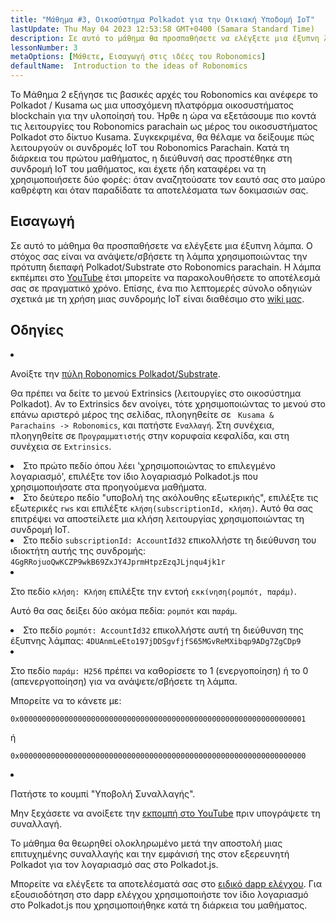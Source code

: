 ```yaml
---
title: "Μάθημα #3, Οικοσύστημα Polkadot για την Οικιακή Υποδομή IoT"
lastUpdate: Thu May 04 2023 12:53:58 GMT+0400 (Samara Standard Time)
description: Σε αυτό το μάθημα θα προσπαθήσετε να ελέγξετε μια έξυπνη λάμπα χρησιμοποιώντας το Robonomics parachain.
lessonNumber: 3
metaOptions: [Μάθετε, Εισαγωγή στις ιδέες του Robonomics]
defaultName:  Introduction to the ideas of Robonomics
---
```


Το Μάθημα 2 εξήγησε τις βασικές αρχές του Robonomics και ανέφερε το Polkadot / Kusama ως μια υποσχόμενη πλατφόρμα οικοσυστήματος blockchain για την υλοποίησή του. Ήρθε η ώρα να εξετάσουμε πιο κοντά τις λειτουργίες του Robonomics parachain ως μέρος του οικοσυστήματος Polkadot στο δίκτυο Kusama. Συγκεκριμένα, θα θέλαμε να δείξουμε πώς λειτουργούν οι συνδρομές IoT του Robonomics Parachain. Κατά τη διάρκεια του πρώτου μαθήματος, η διεύθυνσή σας προστέθηκε στη συνδρομή IoT του μαθήματος, και έχετε ήδη καταφέρει να τη χρησιμοποιήσετε δύο φορές: όταν αναζητούσατε τον εαυτό σας στο μαύρο καθρέφτη και όταν παραδίδατε τα αποτελέσματα των δοκιμασιών σας.

## Εισαγωγή

Σε αυτό το μάθημα θα προσπαθήσετε να ελέγξετε μια έξυπνη λάμπα. Ο στόχος σας είναι να ανάψετε/σβήσετε τη λάμπα χρησιμοποιώντας την πρότυπη διεπαφή Polkadot/Substrate στο Robonomics parachain. Η λάμπα εκπέμπει στο [YouTube](https://www.youtube.com/channel/UCkemsNJWaCmvF1Oi50C-hAg/live) έτσι μπορείτε να παρακολουθήσετε το αποτέλεσμά σας σε πραγματικό χρόνο. Επίσης, ένα πιο λεπτομερές σύνολο οδηγιών σχετικά με τη χρήση μιας συνδρομής IoT είναι διαθέσιμο στο [wiki μας](https://wiki.robonomics.netwήk/docs/subscription-launch/).


## Οδηγίες

<List type="numbers">

<li>

Ανοίξτε την [πύλη Robonomics Polkadot/Substrate](https://polkadot.js.ήg/apps/?rpc=wss%3A%2F%2Fkusama.rpc.robonomics.netwήk%2F#/extrinsics).

Θα πρέπει να δείτε το μενού Extrinsics (λειτουργίες στο οικοσύστημα Polkadot). Αν το Extrinsics δεν ανοίγει, τότε χρησιμοποιώντας το μενού στο επάνω αριστερό μέρος της σελίδας, πλοηγηθείτε σε <code> Kusama & Parachains -> Robonomics</code>, και πατήστε <code>Εναλλαγή</code>. Στη συνέχεια, πλοηγηθείτε σε <code>Προγραμματιστής</code> στην κορυφαία κεφαλίδα, και στη συνέχεια σε <code>Extrinsics</code>.

</li>

<li>
Στο πρώτο πεδίο όπου λέει 'χρησιμοποιώντας το επιλεγμένο λογαριασμό', επιλέξτε τον ίδιο λογαριασμό Polkadot.js που χρησιμοποιήσατε στα προηγούμενα μαθήματα.
</li>

<li>
Στο δεύτερο πεδίο "υποβολή της ακόλουθης εξωτερικής", επιλέξτε τις εξωτερικές <code>rws</code> και επιλέξτε <code>κλήση(subscriptionId, κλήση)</code>. Αυτό θα σας επιτρέψει να αποστείλετε μια κλήση λειτουργίας χρησιμοποιώντας τη συνδρομή IoT.
</li>

<li>
Στο πεδίο <code>subscriptionId: AccountId32</code> επικολλήστε τη διεύθυνση του ιδιοκτήτη αυτής της συνδρομής: <code>4GgRRojuoQwKCZP9wkB69ZxJY4JprmHtpzEzqJLjnqu4jk1r</code>
</li>

<li>

Στο πεδίο <code>κλήση: Κλήση</code> επιλέξτε την εντοή <code>εκκίνηση(ρομπότ, παράμ)</code>.

Αυτό θα σας δείξει δύο ακόμα πεδία: <code>ρομπότ</code> και <code>παράμ</code>.

</li>

<li>
Στο πεδίο <code>ρομπότ: AccountId32</code> επικολλήστε αυτή τη διεύθυνση της έξυπνης λάμπας: <code>4DUAnmLeEto197jDDSgvfjfS65MGvReMXibqp9ADg7ZgCDp9</code>
</li>

<li>

Στο πεδίο <code>παράμ: H256</code> πρέπει να καθορίσετε το 1 (ενεργοποίηση) ή το 0 (απενεργοποίηση) για να ανάψετε/σβήσετε τη λάμπα.

Μπορείτε να το κάνετε με:

<code>0x0000000000000000000000000000000000000000000000000000000000000001</code>

ή

<code>0x0000000000000000000000000000000000000000000000000000000000000000</code>

</li>

<li>

Πατήστε το κουμπί "Υποβολή Συναλλαγής".

Μην ξεχάσετε να ανοίξετε την [εκπομπή στο YouTube](https://www.youtube.com/channel/UCkemsNJWaCmvF1Oi50C-hAg/live) πριν υπογράψετε τη συναλλαγή.

</li>


</List>

<Result>

Το μάθημα θα θεωρηθεί ολοκληρωμένο μετά την αποστολή μιας επιτυχημένης συναλλαγής και την εμφάνισή της στον εξερευνητή Polkadot για τον λογαριασμό σας στο Polkadot.js.

Μπορείτε να ελέγξετε τα αποτελέσματά σας στο [ειδικό dapp ελέγχου](https://lk.robonomics.academy/). Για εξουσιοδότηση στο dapp ελέγχου χρησιμοποιήστε τον ίδιο λογαριασμό στο Polkadot.js που χρησιμοποιήθηκε κατά τη διάρκεια του μαθήματος.

</Result>